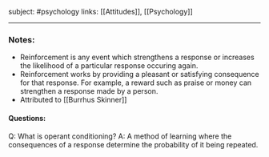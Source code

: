 subject: #psychology 
links: [[Attitudes]], [[Psychology]]

---

### Notes: 
- Reinforcement is any event which strengthens a response or increases the likelihood of a particular response occuring again. 
- Reinforcement works by providing a pleasant or satisfying consequence for that response. For example, a reward such as praise or money can strengthen a response made by a person. 
- Attributed to [[Burrhus Skinner]]

#### Questions:
Q: What is operant conditioning?
A: A method of learning where the consequences of a response determine the probability of it being repeated.
<!--ID: 1623103366076-->


